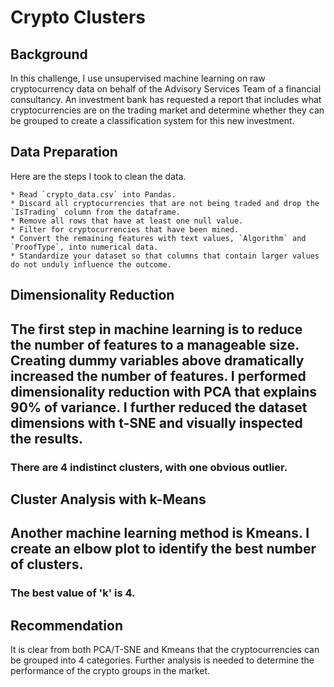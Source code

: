 # Crypto Clusters 

## Background
In this challenge, I use unsupervised machine learning on raw cryptocurrency data on behalf of the Advisory Services Team of a financial consultancy. An investment bank has requested a report that includes what cryptocurrencies are on the trading market and determine whether they can be grouped to create a classification system for this new investment.


## Data Preparation	
Here are the steps I took to clean the data.

	* Read `crypto_data.csv` into Pandas. 
	* Discard all cryptocurrencies that are not being traded and drop the `IsTrading` column from the dataframe.
	* Remove all rows that have at least one null value.
	* Filter for cryptocurrencies that have been mined.
	* Convert the remaining features with text values, `Algorithm` and `ProofType`, into numerical data.
	* Standardize your dataset so that columns that contain larger values do not unduly influence the outcome.

## Dimensionality Reduction
The first step in machine learning is to reduce the number of features to a manageable size. Creating dummy variables above dramatically increased the number of features. I performed dimensionality reduction with PCA that explains 90% of variance.  I further reduced the dataset dimensions with t-SNE and visually inspected the results.
---
### There are 4 indistinct clusters, with one obvious outlier. 

## Cluster Analysis with k-Means

Another machine learning method is Kmeans.  I create an elbow plot to identify the best number of clusters. 
---
### The best value of 'k' is 4.

## Recommendation
It is clear from both PCA/T-SNE and Kmeans that the cryptocurrencies can be grouped into 4 categories.  Further analysis is needed to determine the performance of the crypto groups in the market.

